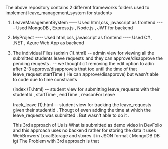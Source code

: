 The above repository contains 2 different frameworks folders used to implement leave_management_system for students

1. LeaveManagementSystem ---- Used html,css, javascript as frontend
                         ---- Used MongoDB , Express.js , Node.js , JWT for backend


2. MyProject             ---- Used html,css, javascript as frontend
                         ---- Used C# , .NET , Azure Web App as backend


3. The individual Files
   (admin (1).html)       -- admin view for viewing all the submitted students leave requests and they can approve/disapprove the pending reuqests .
                          -- we thought of removing the edit option to adin after 2-3 approve/disapprovels that too until the time of that leave_request startTime ( He can approve/disapprove) but wasn't able to                                  code due  to time constraints
   
   (index (1).html)       -- student view for submitting leave_requests with their studentId , startTime , endTime , reasonForLeave

   track_leave (1).html   -- student view for tracking the leave_requests given their studentId . Thougt of even adding the time at which the leave_requests was submitted . But wasn't able to do it .


   This 3rd approach of Us is What is submitted as demo video in DevFolio and this approach uses no backend rather for storing the data it uses WebBrowers'LocalStorage and stores it in JSON format ( MongoDB DB ig)
   The Problem with 3rd approach is that 
                   
   
                   
